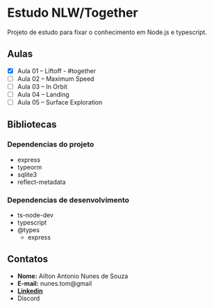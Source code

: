 # Estudo NLW/Together
Projeto de estudo para fixar o conhecimento em Node.js e typescript.

## Aulas

- [x] Aula 01 – Liftoff - #together
- [ ] Aula 02 – Maximum Speed
- [ ] Aula 03 – In Orbit
- [ ] Aula 04 – Landing
- [ ] Aula 05 – Surface Exploration

## Bibliotecas

### Dependencias do projeto
- express
- typeorm
- sqlite3
- reflect-metadata

### Dependencias de desenvolvimento
- ts-node-dev
- typescript
- @types
  - express


## Contatos

- **Nome:** Ailton Antonio Nunes de Souza
- **E-mail:** nunes.tom@gmail
- [**Linkedin**](https://www.linkedin.com/in/ailton-nunes-souza/)
- Discord
